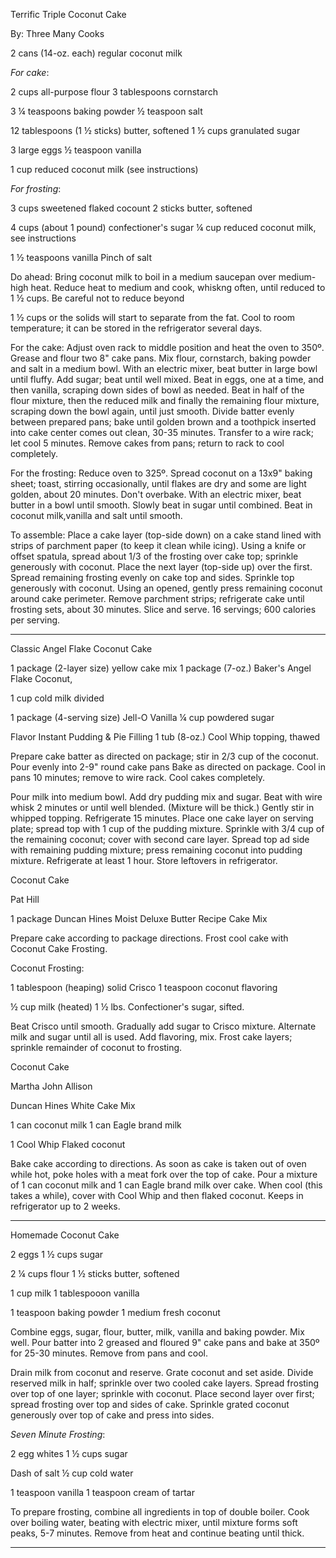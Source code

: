 Terrific Triple Coconut Cake

By: Three Many Cooks

2 cans (14-oz. each) regular coconut milk

*For cake*:

2 cups all-purpose flour 3 tablespoons cornstarch

3 ¼ teaspoons baking powder ½ teaspoon salt

12 tablespoons (1 ½ sticks) butter, softened 1 ½ cups granulated sugar

3 large eggs ½ teaspoon vanilla

1 cup reduced coconut milk (see instructions)

*For frosting*:

3 cups sweetened flaked cocount 2 sticks butter, softened

4 cups (about 1 pound) confectioner\'s sugar ¼ cup reduced coconut milk,
see instructions

1 ½ teaspoons vanilla Pinch of salt

Do ahead: Bring coconut milk to boil in a medium saucepan over
medium-high heat. Reduce heat to medium and cook, whiskng often, until
reduced to 1 ½ cups. Be careful not to reduce beyond

1 ½ cups or the solids will start to separate from the fat. Cool to room
temperature; it can be stored in the refrigerator several days.

For the cake: Adjust oven rack to middle position and heat the oven to
350º. Grease and flour two 8\" cake pans. Mix flour, cornstarch, baking
powder and salt in a medium bowl. With an electric mixer, beat butter in
large bowl until fluffy. Add sugar; beat until well mixed. Beat in eggs,
one at a time, and then vanilla, scraping down sides of bowl as needed.
Beat in half of the flour mixture, then the reduced milk and finally the
remaining flour mixture, scraping down the bowl again, until just
smooth. Divide batter evenly between prepared pans; bake until golden
brown and a toothpick inserted into cake center comes out clean, 30-35
minutes. Transfer to a wire rack; let cool 5 minutes. Remove cakes from
pans; return to rack to cool completely.

For the frosting: Reduce oven to 325º. Spread coconut on a 13x9\" baking
sheet; toast, stirring occasionally, until flakes are dry and some are
light golden, about 20 minutes. Don\'t overbake. With an electric mixer,
beat butter in a bowl until smooth. Slowly beat in sugar until combined.
Beat in coconut milk,vanilla and salt until smooth.

To assemble: Place a cake layer (top-side down) on a cake stand lined
with strips of parchment paper (to keep it clean while icing). Using a
knife or offset spatula, spread about 1/3 of the frosting over cake top;
sprinkle generously with coconut. Place the next layer (top-side up)
over the first. Spread remaining frosting evenly on cake top and sides.
Sprinkle top generously with coconut. Using an opened, gently press
remaining coconut around cake perimeter. Remove parchment strips;
refrigerate cake until frosting sets, about 30 minutes. Slice and serve.
16 servings; 600 calories per serving.

****

Classic Angel Flake Coconut Cake

1 package (2-layer size) yellow cake mix 1 package (7-oz.) Baker\'s
Angel Flake Coconut,

1 cup cold milk divided

1 package (4-serving size) Jell-O Vanilla ¼ cup powdered sugar

Flavor Instant Pudding & Pie Filling 1 tub (8-oz.) Cool Whip topping,
thawed

Prepare cake batter as directed on package; stir in 2/3 cup of the
coconut. Pour evenly into 2-9\" round cake pans Bake as directed on
package. Cool in pans 10 minutes; remove to wire rack. Cool cakes
completely.

Pour milk into medium bowl. Add dry pudding mix and sugar. Beat with
wire whisk 2 minutes or until well blended. (Mixture will be thick.)
Gently stir in whipped topping. Refrigerate 15 minutes. Place one cake
layer on serving plate; spread top with 1 cup of the pudding mixture.
Sprinkle with 3/4 cup of the remaining coconut; cover with second care
layer. Spread top ad side with remaining pudding mixture; press
remaining coconut into pudding mixture. Refrigerate at least 1 hour.
Store leftovers in refrigerator.

Coconut Cake

Pat Hill

1 package Duncan Hines Moist Deluxe Butter Recipe Cake Mix

Prepare cake according to package directions. Frost cool cake with
Coconut Cake Frosting.

Coconut Frosting:

1 tablespoon (heaping) solid Crisco 1 teaspoon coconut flavoring

½ cup milk (heated) 1 ½ lbs. Confectioner\'s sugar, sifted.

Beat Crisco until smooth. Gradually add sugar to Crisco mixture.
Alternate milk and sugar until all is used. Add flavoring, mix. Frost
cake layers; sprinkle remainder of coconut to frosting.

Coconut Cake

Martha John Allison

Duncan Hines White Cake Mix

1 can coconut milk 1 can Eagle brand milk

1 Cool Whip Flaked coconut

Bake cake according to directions. As soon as cake is taken out of oven
while hot, poke holes with a meat fork over the top of cake. Pour a
mixture of 1 can coconut milk and 1 can Eagle brand milk over cake. When
cool (this takes a while), cover with Cool Whip and then flaked coconut.
Keeps in refrigerator up to 2 weeks.

****

Homemade Coconut Cake

2 eggs 1 ½ cups sugar

2 ¼ cups flour 1 ½ sticks butter, softened

1 cup milk 1 tablespooon vanilla

1 teaspoon baking powder 1 medium fresh coconut

Combine eggs, sugar, flour, butter, milk, vanilla and baking powder. Mix
well. Pour batter into 2 greased and floured 9\" cake pans and bake at
350º for 25-30 minutes. Remove from pans and cool.

Drain milk from coconut and reserve. Grate coconut and set aside. Divide
reserved milk in half; sprinkle over two cooled cake layers. Spread
frosting over top of one layer; sprinkle with coconut. Place second
layer over first; spread frosting over top and sides of cake. Sprinkle
grated coconut generously over top of cake and press into sides.

*Seven Minute Frosting*:

2 egg whites 1 ½ cups sugar

Dash of salt ½ cup cold water

1 teaspoon vanilla 1 teaspoon cream of tartar

To prepare frosting, combine all ingredients in top of double boiler.
Cook over boiling water, beating with electric mixer, until mixture
forms soft peaks, 5-7 minutes. Remove from heat and continue beating
until thick.

****
